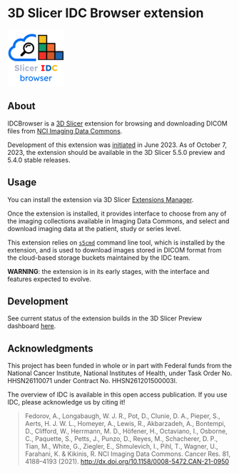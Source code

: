 3D Slicer IDC Browser extension
===========

![logo](https://github.com/ImagingDataCommons/SlicerIDCBrowser/blob/c9519809522aaac59bb65fb558b1197cf05c3e72/IDCBrowser/Resources/Icons/IDCBrowser.png?raw=true)


## About
IDCBrowser is a [3D Slicer](http://slicer.org/) extension for browsing and downloading DICOM files from [NCI Imaging Data Commons](https://imaging.datacommons.cancer.gov/).

Development of this extension was [initiated](https://projectweek.na-mic.org/PW39_2023_Montreal/Projects/SlicerIDCBrowser/) in June 2023. As of October 7, 2023, the extension should be available in the 3D Slicer 5.5.0 preview and 5.4.0 stable releases.

## Usage

You can install the extension via 3D Slicer [Extensions Manager](https://slicer.readthedocs.io/en/latest/user_guide/extensions_manager.html). 

Once the extension is installed, it provides interface to choose from any of the imaging collections available in Imaging Data Commons, and select and download imaging data at the patient, study or series level. 

This extension relies on [`s5cmd`](https://github.com/peak/s5cmd) command line tool, which is installed by the extension, and is used to download images stored in DICOM format from the cloud-based storage buckets maintained by the IDC team.

**WARNING**: the extension is in its early stages, with the interface and features expected to evolve.

## Development

See current status of the extension builds in the 3D Slicer Preview dashboard [here](https://slicer.cdash.org/index.php?project=SlicerPreview&filtercount=1&showfilters=1&field1=buildname&compare1=63&value1=idcbrowser).

## Acknowledgments

This project has been funded in whole or in part with Federal funds from the National Cancer Institute, National Institutes of Health, under Task Order No. HHSN26110071 under Contract No. HHSN261201500003l.

The overview of IDC is available in this open access publication. If you use IDC, please acknowledge us by citing it!

> Fedorov, A., Longabaugh, W. J. R., Pot, D., Clunie, D. A., Pieper, S., Aerts, H. J. W. L., Homeyer, A., Lewis, R., Akbarzadeh, A., Bontempi, D., Clifford, W., Herrmann, M. D., Höfener, H., Octaviano, I., Osborne, C., Paquette, S., Petts, J., Punzo, D., Reyes, M., Schacherer, D. P., Tian, M., White, G., Ziegler, E., Shmulevich, I., Pihl, T., Wagner, U., Farahani, K. & Kikinis, R. NCI Imaging Data Commons. Cancer Res. 81, 4188–4193 (2021). http://dx.doi.org/10.1158/0008-5472.CAN-21-0950
